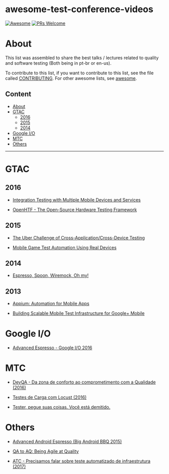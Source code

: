 # awesome-test-conference-videos

[![Awesome](https://cdn.rawgit.com/sindresorhus/awesome/d7305f38d29fed78fa85652e3a63e154dd8e8829/media/badge.svg)](https://github.com/sindresorhus/awesome)
[![PRs Welcome](https://img.shields.io/badge/PRs-welcome-brightgreen.svg)](http://makeapullrequest.com)


# About
This list was assembled to share the best talks / lectures related to quality and software testing (Both being in pt-br or en-us).


To contribute to this list, if you want to contribute to this list, see the file called [CONTRIBUTING](https://github.com/rsaccoll/awesome-test-conference-videos/blob/master/CONTRIBUTING.md). For other awesome lists, see [awesome](https://github.com/sindresorhus/awesome).


## Content
- [About](#about)
- [GTAC](#gtac)
    - [2016](#2016)
    - [2015](#2015)
    - [2014](#2014)
- [Google I/O](#google-io)
- [MTC](#mtc)
- [Others](#others)

***

# GTAC
## 2016
* [Integration Testing with Multiple Mobile Devices and Services](https://www.youtube.com/watch?v=8tjsxxSMkpA&t=164s)

* [OpenHTF - The Open-Source Hardware Testing Framework](https://www.youtube.com/watch?v=bC5YhAo1kHc)

## 2015
* [The Uber Challenge of Cross-Application/Cross-Device Testing](https://www.youtube.com/watch?v=p6gsssppeT0)

* [Mobile Game Test Automation Using Real Devices](https://www.youtube.com/watch?v=WFBfRk-GLRo)

## 2014
* [Espresso, Spoon, Wiremock, Oh my!](https://www.youtube.com/watch?v=-xQCNf_5NNM)

## 2013
* [Appium: Automation for Mobile Apps](https://www.youtube.com/watch?v=1J0aXDbjiUE)

* [Building Scalable Mobile Test Infrastructure for Google+ Mobile](https://www.youtube.com/watch?v=Dnqxo0QtU98)


# Google I/O
* [Advanced Espresso - Google I/O 2016](https://www.youtube.com/watch?v=isihPOY2vS4)

# MTC
* [DevQA - Da zona de conforto ao comprometimento com a Qualidade (2016)](https://www.youtube.com/watch?v=QcsdsYhwWi8)

* [Testes de Carga com Locust (2016)](https://www.youtube.com/watch?v=riy0z8ltFeY)

* [Tester, pegue suas coisas. Você está demitido.](https://www.youtube.com/watch?v=cNCOWg4jjb8)

# Others
* [Advanced Android Espresso (Big Android BBQ 2015)](https://www.youtube.com/watch?v=hfoAC9gdC74)

* [QA to AQ: Being Agile at Quality](https://www.infoq.com/br/presentations/qa-to-aq-being-agile-at-quality)

* [ATC - Precisamos falar sobre teste automatizado de infraestrutura (2017)](https://www.facebook.com/agiletesters/videos/843828039104744/)



